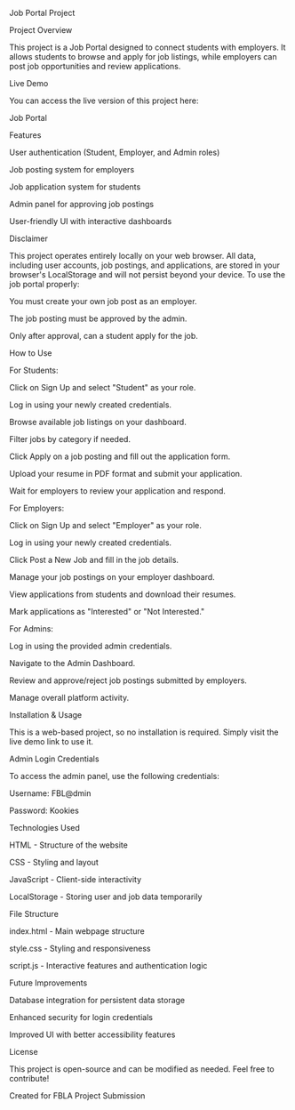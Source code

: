 Job Portal Project

Project Overview

This project is a Job Portal designed to connect students with employers. It allows students to browse and apply for job listings, while employers can post job opportunities and review applications.

Live Demo

You can access the live version of this project here:

Job Portal

Features

User authentication (Student, Employer, and Admin roles)

Job posting system for employers

Job application system for students

Admin panel for approving job postings

User-friendly UI with interactive dashboards

Disclaimer

This project operates entirely locally on your web browser. All data, including user accounts, job postings, and applications, are stored in your browser's LocalStorage and will not persist beyond your device. To use the job portal properly:

You must create your own job post as an employer.

The job posting must be approved by the admin.

Only after approval, can a student apply for the job.

How to Use

For Students:

Click on Sign Up and select "Student" as your role.

Log in using your newly created credentials.

Browse available job listings on your dashboard.

Filter jobs by category if needed.

Click Apply on a job posting and fill out the application form.

Upload your resume in PDF format and submit your application.

Wait for employers to review your application and respond.

For Employers:

Click on Sign Up and select "Employer" as your role.

Log in using your newly created credentials.

Click Post a New Job and fill in the job details.

Manage your job postings on your employer dashboard.

View applications from students and download their resumes.

Mark applications as "Interested" or "Not Interested."

For Admins:

Log in using the provided admin credentials.

Navigate to the Admin Dashboard.

Review and approve/reject job postings submitted by employers.

Manage overall platform activity.

Installation & Usage

This is a web-based project, so no installation is required. Simply visit the live demo link to use it.

Admin Login Credentials

To access the admin panel, use the following credentials:

Username: FBL@dmin

Password: Kookies

Technologies Used

HTML - Structure of the website

CSS - Styling and layout

JavaScript - Client-side interactivity

LocalStorage - Storing user and job data temporarily

File Structure

index.html - Main webpage structure

style.css - Styling and responsiveness

script.js - Interactive features and authentication logic

Future Improvements

Database integration for persistent data storage

Enhanced security for login credentials

Improved UI with better accessibility features

License

This project is open-source and can be modified as needed. Feel free to contribute!

Created for FBLA Project Submission

